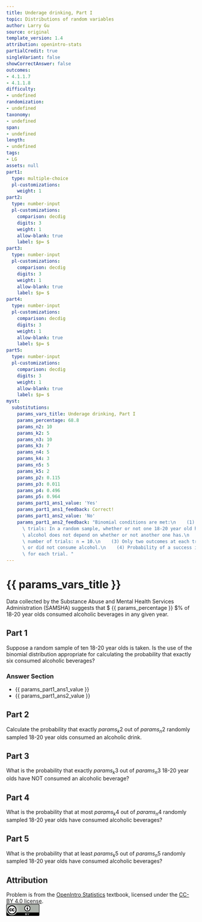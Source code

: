 ```yaml
---
title: Underage drinking, Part I
topic: Distributions of random variables
author: Larry Gu
source: original
template_version: 1.4
attribution: openintro-stats
partialCredit: true
singleVariant: false
showCorrectAnswer: false
outcomes:
- 4.1.1.7
- 4.1.1.8
difficulty:
- undefined
randomization:
- undefined
taxonomy:
- undefined
span:
- undefined
length:
- undefined
tags:
- LG
assets: null
part1:
  type: multiple-choice
  pl-customizations:
    weight: 1
part2:
  type: number-input
  pl-customizations:
    comparison: decdig
    digits: 3
    weight: 1
    allow-blank: true
    label: $p= $
part3:
  type: number-input
  pl-customizations:
    comparison: decdig
    digits: 3
    weight: 1
    allow-blank: true
    label: $p= $
part4:
  type: number-input
  pl-customizations:
    comparison: decdig
    digits: 3
    weight: 1
    allow-blank: true
    label: $p= $
part5:
  type: number-input
  pl-customizations:
    comparison: decdig
    digits: 3
    weight: 1
    allow-blank: true
    label: $p= $
myst:
  substitutions:
    params_vars_title: Underage drinking, Part I
    params_percentage: 68.8
    params_n2: 10
    params_k2: 5
    params_n3: 10
    params_k3: 7
    params_n4: 5
    params_k4: 3
    params_n5: 5
    params_k5: 2
    params_p2: 0.115
    params_p3: 0.011
    params_p4: 0.496
    params_p5: 0.964
    params_part1_ans1_value: 'Yes'
    params_part1_ans1_feedback: Correct!
    params_part1_ans2_value: 'No'
    params_part1_ans2_feedback: "Binomial conditions are met:\n    (1) Independent\
      \ trials: In a random sample, whether or not one 18-20 year old has consumed\
      \ alcohol does not depend on whether or not another one has.\n    (2) Fixed\
      \ number of trials: n = 10.\n    (3) Only two outcomes at each trial: Consumed\
      \ or did not consume alcohol.\n    (4) Probability of a success is the same\
      \ for each trial. "
---
```

# {{ params_vars_title }}
Data collected by the Substance Abuse and Mental Health Services Administration (SAMSHA) suggests that $ {{ params_percentage }} $% of 18-20 year olds consumed alcoholic beverages in any given year.

## Part 1

Suppose a random sample of ten 18-20 year olds is taken. Is the use of the binomial distribution
appropriate for calculating the probability that exactly six consumed alcoholic beverages?

### Answer Section

- {{ params_part1_ans1_value }}
- {{ params_part1_ans2_value }}

## Part 2

Calculate the probability that exactly ${{params_k2}}$ out of ${{params_n2}}$ randomly sampled 18-20 year olds consumed an
alcoholic drink.

## Part 3

What is the probability that exactly ${{params_k3}}$ out of ${{params_n3}}$ 18-20 year olds have NOT consumed an alcoholic beverage?

## Part 4

What is the probability that at most ${{params_k4}}$ out of ${{params_n4}}$ randomly sampled 18-20 year olds have consumed alcoholic beverages?

## Part 5

What is the probability that at least ${{params_k5}}$ out of ${{params_n5}}$ randomly sampled 18-20 year olds have consumed alcoholic beverages?

## Attribution

Problem is from the [OpenIntro Statistics](https://openintro.org/book/os/) textbook, licensed under the [CC-BY 4.0 license](https://creativecommons.org/licenses/by/4.0/).<br>![Image representing the Creative Commons 4.0 BY license.](https://raw.githubusercontent.com/firasm/bits/master/by.png)